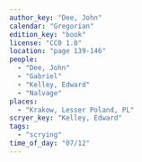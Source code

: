 ```yaml
---
author_key: "Dee, John"
calendar: "Gregorian"
edition_key: "book"
license: "CC0 1.0"
location: "page 139-146"
people:
  - "Dee, John"
  - "Gabriel"
  - "Kelley, Edward"
  - "Nalvage"
places:
  - "Krakow, Lesser Poland, PL"
scryer_key: "Kelley, Edward"
tags:
  - "scrying"
time_of_day: "07/12"
---
```


